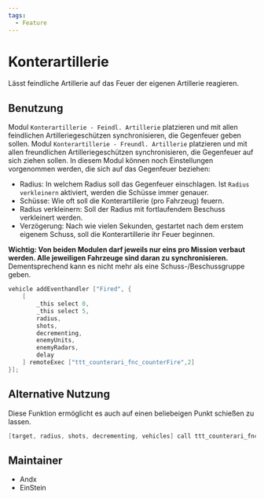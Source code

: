 ```yaml
---
tags:
  - Feature
---
```


# Konterartillerie

Lässt feindliche Artillerie auf das Feuer der eigenen Artillerie reagieren.

## Benutzung

Modul `Konterartillerie - Feindl. Artillerie` platzieren und mit allen feindlichen Artilleriegeschützen synchronisieren, die Gegenfeuer geben sollen.
Modul `Konterartillerie - Freundl. Artillerie` platzieren und mit allen freundlichen Artilleriegeschützen synchronisieren, die Gegenfeuer auf sich ziehen sollen.
In diesem Modul können noch Einstellungen vorgenommen werden, die sich auf das Gegenfeuer beziehen:

- Radius: In welchem Radius soll das Gegenfeuer einschlagen. Ist `Radius verkleinern` aktiviert, werden die Schüsse immer genauer.
- Schüsse: Wie oft soll die Konterartillerie (pro Fahrzeug) feuern.
- Radius verkleinern: Soll der Radius mit fortlaufendem Beschuss verkleinert werden.
- Verzögerung: Nach wie vielen Sekunden, gestartet nach dem erstem eigenem Schuss, soll die Konterartillerie ihr Feuer beginnen.

**Wichtig: Von beiden Modulen darf jeweils nur eins pro Mission verbaut werden. Alle jeweiligen Fahrzeuge sind daran zu synchronisieren.** Dementsprechend kann es nicht mehr als eine Schuss-/Beschussgruppe geben.

```c++
vehicle addEventhandler ["Fired", {
    [
        _this select 0,
        _this select 5,
        radius,
        shots,
        decrementing,
        enemyUnits,
        enemyRadars,
        delay
    ] remoteExec ["ttt_counterari_fnc_counterFire",2]
}];
```

## Alternative Nutzung

Diese Funktion ermöglicht es auch auf einen beliebeigen Punkt schießen zu lassen.

```c++
[target, radius, shots, decrementing, vehicles] call ttt_counterari_fnc_positionFire;
```

## Maintainer

- Andx
- EinStein
